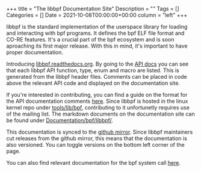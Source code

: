 +++
title = "The libbpf Documentation Site"
Description = ""
Tags = []
Categories = []
Date = 2021-10-08T00:00:00+00:00
column = "left"
+++

libbpf is the standard implementation of the userspace library for loading and interacting with bpf programs. It defines the bpf ELF file format and CO-RE features. It's a crucial part of the bpf ecosystem and is soon aproaching its first major release. With this in mind, it's important to have proper documentation.

Introducing [libbpf.readthedocs.org](https://libbpf.readthedocs.org). By going to the [API docs](https://libbpf.readthedocs.io/en/latest/api.html) you can see that each libbpf API function, type, enum and macro are listed. This is generated from the libbpf header files. Comments can be placed in code above the relevant API code and displayed on the documentation site. 

If you're interested in contributing, you can find a guide on the format for the API documentation comments [here](https://libbpf.readthedocs.io/en/latest/libbpf_naming_convention.html#api-documentation-convention). Since libbpf is hosted in the linux kernel repo under [tools/lib/bpf](https://git.kernel.org/pub/scm/linux/kernel/git/bpf/bpf-next.git/tree/tools/lib/bpf), contributing to it unfortunetly requires use of the mailing list. The markdown documents on the documentation site can be found under [Documentation/bpf/libbpf/](https://git.kernel.org/pub/scm/linux/kernel/git/bpf/bpf-next.git/tree/Documentation/bpf/libbpf). 

This documentation is synced to the [github mirror](https://github.com/libbpf/libbpf). Since libbpf maintainers cut releases from the github mirror, this means that the documentation is also versioned. You can toggle versions on the bottom left corner of the page. 

You can also find relevant documentation for the bpf system call [here](https://www.kernel.org/doc/html/latest/userspace-api/ebpf/syscall.html).
